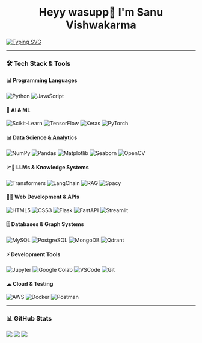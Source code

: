 
  <h1 align="center">Heyy wasupp👋 I'm Sanu Vishwakarma <width="30px"></h1>

[![Typing SVG](https://readme-typing-svg.herokuapp.com?font=Robot-Bold&size=30&color=330033&center=true&vCenter=true&width=900&height=110&lines=Data+Enthusiastic;ML+Enthusiastic;AI+Entusiastic;Data+Scientist+from+India)](https://git.io/typing-svg)

---

### 🛠️ **Tech Stack & Tools**
#### 📊 **Programming Languages**
![Python](https://img.shields.io/badge/Python-3776AB?style=for-the-badge&logo=python&logoColor=white)
![JavaScript](https://img.shields.io/badge/JavaScript-4470A9?style=for-the-badge&logo=javascript&logoColor=white)

#### 🤖 **AI & ML**
![Scikit-Learn](https://img.shields.io/badge/Scikit%20Learn-F7931E?style=for-the-badge&logo=scikitlearn&logoColor=white)
![TensorFlow](https://img.shields.io/badge/TensorFlow-FF6F00?style=for-the-badge&logo=tensorflow&logoColor=white)
![Keras](https://img.shields.io/badge/Keras-3776AB?style=for-the-badge&logo=keras&logoColor=white)
![PyTorch](https://img.shields.io/badge/PyTorch-EE4C2C?style=for-the-badge&logo=pytorch&logoColor=white)

#### 📊 **Data Science & Analytics**
![NumPy](https://img.shields.io/badge/NumPy-3776AB?style=for-the-badge&logo=numpy&logoColor=white)
![Pandas](https://img.shields.io/badge/Pandas-3776AB?style=for-the-badge&logo=pandas&logoColor=white)
![Matplotlib](https://img.shields.io/badge/Matplotlib-4479A1?style=for-the-badge&logo=matplotlib&logoColor=white)
![Seaborn](https://img.shields.io/badge/Seaborn-4479A1?style=for-the-badge&logo=seaborn&logoColor=white)
![OpenCV](https://img.shields.io/badge/OpenCV-4479A1?style=for-the-badge&logo=opencv&logoColor=white)

#### 📈🤖 **LLMs & Knowledge Systems**
![Transformers](https://img.shields.io/badge/Transformers-E25A1C?style=for-the-badge&logo=transformers&logoColor=white)
![LangChain](https://img.shields.io/badge/LangChain-66CCFF?style=for-the-badge&logo=langchain&logoColor=white)
![RAG](https://img.shields.io/badge/RAG-E25A1C?style=for-the-badge&logo=rag&logoColor=white)
![Spacy](https://img.shields.io/badge/Spacy-66CCFF?style=for-the-badge&logo=spacy&logoColor=white)

#### 🎨🌐 **Web Development & APIs**
![HTML5](https://img.shields.io/badge/HTML5-4479A1?style=for-the-badge&logo=html5&logoColor=white)
![CSS3](https://img.shields.io/badge/CSS3-3776AB?style=for-the-badge&logo=css3&logoColor=white)
![Flask](https://img.shields.io/badge/Flask-F2C811?style=for-the-badge&logo=flask&logoColor=white)
![FastAPI](https://img.shields.io/badge/FastAPI-E97627?style=for-the-badge&logo=fastapi&logoColor=white)
![Streamlit](https://img.shields.io/badge/Streamlit-11557C?style=for-the-badge&logo=streamlit&logoColor=white)

#### 🗄 **Databases & Graph Systems**
![MySQL](https://img.shields.io/badge/MySQL-4479A1?style=for-the-badge&logo=mysql&logoColor=white)
![PostgreSQL](https://img.shields.io/badge/PostgreSQL-3776AB?style=for-the-badge&logo=postgresql&logoColor=white)
![MongoDB](https://img.shields.io/badge/MongoDB-F2C811?style=for-the-badge&logo=mongodb&logoColor=white)
![Qdrant](https://img.shields.io/badge/Qdrant-E97627?style=for-the-badge&logo=qdrant&logoColor=white)

#### ⚡ **Development Tools**
![Jupyter](https://img.shields.io/badge/Jupyter-4479A1?style=for-the-badge&logo=jupyter&logoColor=white)
![Google Colab](https://img.shields.io/badge/Google%20Colab-3776AB?style=for-the-badge&logo=googlecolab&logoColor=white)
![VSCode](https://img.shields.io/badge/VSCode-F2C811?style=for-the-badge&logo=vscode&logoColor=white)
![Git](https://img.shields.io/badge/Git-E97627?style=for-the-badge&logo=git&logoColor=white)

#### ☁ **Cloud & Testing**
![AWS](https://img.shields.io/badge/AWS-232F3E?style=for-the-badge&logo=amazonaws&logoColor=white)
![Docker](https://img.shields.io/badge/Docker-3776AB?style=for-the-badge&logo=docker&logoColor=white)
![Postman](https://img.shields.io/badge/Postman-F2C811?style=for-the-badge&logo=postman&logoColor=white)

---


### 📊 **GitHub Stats**
![](https://github-readme-stats.vercel.app/api/top-langs/?username=SanuVishwakarma&theme=dark&hide_border=false&include_all_commits=true&count_private=true&layout=compact)
![](https://github-readme-stats.vercel.app/api?username=SanuVishwakarma&theme=dark&hide_border=false&include_all_commits=true&count_private=true)
![](https://github-readme-streak-stats.herokuapp.com/?user=SanuVishwakarma&theme=dark&hide_border=false)
